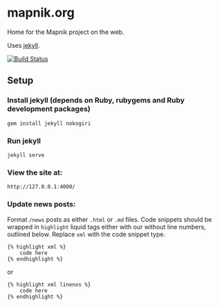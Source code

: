 # mapnik.org

Home for the Mapnik project on the web.

Uses [jekyll](https://github.com/mojombo/jekyll).


[![Build Status](https://travis-ci.org/mapnik/mapnik.github.com.svg?branch=master)](https://travis-ci.org/mapnik/mapnik.github.com)

## Setup

### Install jekyll (depends on Ruby, rubygems and Ruby development packages)

    gem install jekyll nokogiri

### Run jekyll

    jekyll serve

### View the site at:

    http://127.0.0.1:4000/


### Update news posts:

Format `/news` posts as either `.html` or `.md` files. Code snippets should be wrapped in `highlight` liquid tags either with our without line numbers, outlined below. Replace `xml` with the code snippet type.

```
{% highlight xml %} 
	code here 
{% endhighlight %}
``` 

or 

```
{% highlight xml linenos %} 
	code here 
{% endhighlight %}
```
